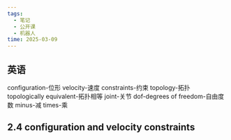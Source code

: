 ```yaml
---
tags:
  - 笔记
  - 公开课
  - 机器人
time: 2025-03-09
---
```

## 英语
configuration-位形
velocity-速度
constraints-约束
topology-拓扑
topologically equivalent-拓扑相等
joint-关节
dof-degrees of freedom-自由度数
minus-减
times-乘
## 2.4 configuration and velocity constraints

